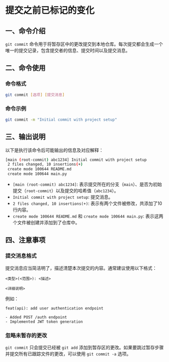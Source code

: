 # 提交之前已标记的变化

## 一、命令介绍

`git commit` 命令用于将暂存区中的更改提交到本地仓库。每次提交都会生成一个唯一的提交记录，包含提交者的信息、提交时间以及提交消息。

## 二、命令使用

### 命令格式

```bash
git commit [选项] [提交消息]
```

### 命令示例

```bash
git commit -m "Initial commit with project setup"
```

## 三、输出说明

以下是执行该命令后可能输出的信息及对应解释：

```bash
[main (root-commit) abc1234] Initial commit with project setup
 2 files changed, 10 insertions(+)
 create mode 100644 README.md
 create mode 100644 main.py
```

- `[main (root-commit) abc1234]`: 表示提交所在的分支（`main`）、是否为初始提交（`root-commit`）以及提交的哈希值（`abc1234`）。
- `Initial commit with project setup`: 提交消息。
- `2 files changed, 10 insertions(+)`: 表示有两个文件被修改，共添加了10行内容。
- `create mode 100644 README.md` 和 `create mode 100644 main.py`: 表示这两个文件被创建并添加到了仓库中。

## 四、注意事项

### 提交消息格式

提交消息应当简洁明了，描述清楚本次提交的内容。通常建议使用以下格式：

```
<类型>(<范围>): <描述>

<详细说明>
```

例如：

```
feat(api): add user authentication endpoint

- Added POST /auth endpoint
- Implemented JWT token generation
```

### 忽略未暂存的更改

`git commit` 只会提交已经被 `git add` 添加到暂存区的更改。如果要跳过暂存步骤并提交所有已跟踪文件的更改，可以使用 `git commit -a` 选项。